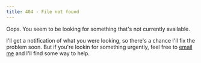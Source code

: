 ```yaml
---
title: 404 - File not found
---
```

Oops. You seem to be looking for something that's not currently
available.

I'll get a notification of what you were looking, so there's a
chance I'll fix the problem soon. But if you're lookin for
something urgently, feel free to
[email me](mailto:hello@davecross.co.uk) and I'll find some
way to help.
